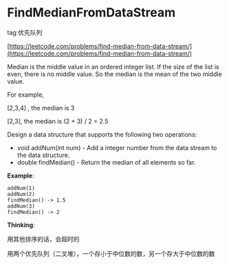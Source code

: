 # FindMedianFromDataStream #

tag:优先队列

[https://leetcode.com/problems/find-median-from-data-stream/](https://leetcode.com/problems/find-median-from-data-stream/)

Median is the middle value in an ordered integer list. If the size of the list is even, there is no middle value. So the median is the mean of the two middle value.

For example,

[2,3,4] , the median is 3 

[2,3], the median is (2 + 3) / 2 = 2.5 

Design a data structure that supports the following two operations:

- void addNum(int num) - Add a integer number from the data stream to the data structure.
- double findMedian() - Return the median of all elements so far.

**Example**:

	addNum(1)
	addNum(2)
	findMedian() -> 1.5
	addNum(3) 
	findMedian() -> 2

**Thinking**:

用其他排序的话，会超时的

用两个优先队列（二叉堆），一个存小于中位数的数，另一个存大于中位数的数